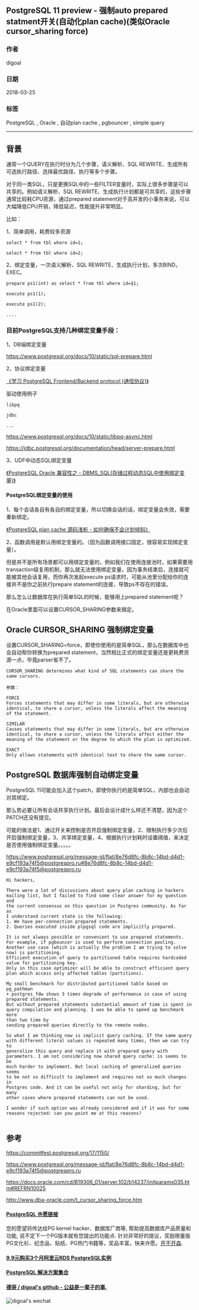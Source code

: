 ## PostgreSQL 11 preview - 强制auto prepared statment开关(自动化plan cache)(类似Oracle cursor_sharing force)  
                        
### 作者                        
digoal                        
                        
### 日期                        
2018-03-25                       
                        
### 标签                        
PostgreSQL , Oracle , 自动plan cache , pgbouncer , simple query   
                        
----                        
                        
## 背景      
通常一个QUERY在执行时分为几个步骤，语义解析、SQL REWRITE、生成所有可选执行路径、选择最优路径、执行等多个步骤。  
  
对于同一类SQL，只是更换SQL中的一些FILTER变量时，实际上很多步骤是可以共享的。例如语义解析、SQL REWRITE、生成执行计划都是可共享的，这些步骤通常比较耗CPU资源，通过prepared statement对于高并发的小事务来说，可以大幅降低CPU开销，降低延迟，性能提升非常明显。  
  
比如：  
  
1、简单调用，耗费较多资源  
  
```  
select * from tbl where id=1;  
  
select * from tbl where id=2;  
```  
  
2、绑定变量，一次语义解析、SQL REWRITE、生成执行计划，多次BIND，EXEC。  
  
```  
prepare ps1(int) as select * from tbl where id=$1;  
  
execute ps1(1);  
  
execute ps1(2);  
  
....  
```  
  
### 目前PostgreSQL支持几种绑定变量手段：  
1、DB端绑定变量  
  
https://www.postgresql.org/docs/10/static/sql-prepare.html  
  
2、协议绑定变量  
  
[《学习 PostgreSQL Frontend/Backend protocol (通信协议)》](../201801/20180122_01.md)    
  
驱动使用例子  
  
```  
libpq  
  
jdbc  
  
...  
```  
  
https://www.postgresql.org/docs/10/static/libpq-async.html  
  
https://jdbc.postgresql.org/documentation/head/server-prepare.html  
  
  
3、UDF中动态SQL绑定变量  
  
  
[《PostgreSQL Oracle 兼容性之 - DBMS_SQL(存储过程动态SQL中使用绑定变量)》](../201803/20180323_02.md)    
  
  
#### PostgreSQL绑定变量的使用  
1、每个会话各自有各自的绑定变量，所以切换会话的话，绑定变量会失效，需要重新绑定。  
  
[《PostgreSQL plan cache 源码浅析 - 如何确保不会计划倾斜》](../201606/20160617_01.md)    
  
2、函数调用是默认用绑定变量的。（因为函数调用接口固定，很容易实现绑定变量）。  
  
  
但是并不是所有场景都可以用绑定变量的，例如我们在使用连接池时，如果需要用transaction级复用机制，那么就无法使用绑定变量，因为事务结束后，连接就可能被其他会话复用，而你再次发起execute ps请求时，可能从池里分配给你的连接并不是你之前执行prepare statement的连接，导致ps不存在的错误。  
  
那么怎么让数据库在执行简单SQL的时候，能够用上prepared statement呢？  
  
在Oracle里面可以设置CURSOR_SHARING参数来搞定。  
  
## Oracle CURSOR_SHARING 强制绑定变量  
设置CURSOR_SHARING=force，即使你使用的是简单SQL，那么在数据库中也会自动帮你转换为prepared statement，当然相比正式的绑定变量还是更耗费资源一点，毕竟parser省不了。  
  
```  
CURSOR_SHARING determines what kind of SQL statements can share the same cursors.  
  
参数：  
  
FORCE  
Forces statements that may differ in some literals, but are otherwise identical, to share a cursor, unless the literals affect the meaning of the statement.  
  
SIMILAR  
Causes statements that may differ in some literals, but are otherwise identical, to share a cursor, unless the literals affect either the meaning of the statement or the degree to which the plan is optimized.  
  
EXACT  
Only allows statements with identical text to share the same cursor.  
```  
  
## PostgreSQL 数据库强制自动绑定变量  
PostgreSQL 11可能会加入这个patch，即使你执行的是简单SQL，内部也会自动对其绑定。  
  
那么势必要让所有会话共享执行计划。最后会设计成什么样还不清楚，因为这个PATCH还没有提交。  
  
可能的做法是1、通过开关来控制是否开启强制绑定变量，2、限制执行多少次后开启强制绑定变量，3、共享绑定变量，4、根据执行计划耗时设置阈值，来决定是否使用强制绑定变量。。。。。  
  
https://www.postgresql.org/message-id/flat/8e76d8fc-8b8c-14bd-d4d1-e9cf193a74f5@postgrespro.ru#8e76d8fc-8b8c-14bd-d4d1-e9cf193a74f5@postgrespro.ru  
  
```  
Hi hackers,  
  
There were a lot of discussions about query plan caching in hackers   
mailing list, but I failed to find some clear answer for my question and   
the current consensus on this question in Postgres community. As far as   
I understand current state is the following:  
1. We have per-connection prepared statements.  
2. Queries executed inside plpgsql code are implicitly prepared.  
  
It is not always possible or convenient to use prepared statements.  
For example, if pgbouncer is used to perform connection pooling.  
Another use case (which is actually the problem I am trying to solve   
now) is partitioning.  
Efficient execution of query to partitioned table requires hardcoded   
value for partitioning key.  
Only in this case optimizer will be able to construct efficient query   
plan which access only affected tables (partitions).  
  
My small benchmark for distributed partitioned table based on pg_pathman   
+ postgres_fdw shows 3 times degrade of performance in case of using   
prepared statements.  
But without prepared statements substantial amount of time is spent in   
query compilation and planning. I was be able to speed up benchmark more   
than two time by  
sending prepared queries directly to the remote nodes.  
  
So what I am thinking now is implicit query caching. If the same query   
with different literal values is repeated many times, then we can try to   
generalize this query and replace it with prepared query with   
parameters. I am not considering now shared query cache: is seems to be   
much harder to implement. But local caching of generalized queries seems   
to be not so difficult to implement and requires not so much changes in   
Postgres code. And it can be useful not only for sharding, but for many   
other cases where prepared statements can not be used.  
  
I wonder if such option was already considered and if it was for some   
reasons rejected: can you point me at this reasons?  
  
```  
  
  
  
## 参考          
      
https://commitfest.postgresql.org/17/1150/  
  
https://www.postgresql.org/message-id/flat/8e76d8fc-8b8c-14bd-d4d1-e9cf193a74f5@postgrespro.ru  
  
https://docs.oracle.com/cd/B19306_01/server.102/b14237/initparams035.htm#REFRN10025  
  
http://www.dba-oracle.com/t_cursor_sharing_force.htm    
  
  
  
  
  
  
  
  
  
  
  
  
  
  
  
  
  
  
  
  
  
  
  
  
  
  
  
  
  
  
  
  
  
  
  
  
  
  
  
  
  
  
  
  
  
  
  
  
  
  
  
  
  
  
  
  
  
  
  
  
  
  
  
  
  
  
  
  
  
  
  
  
  
#### [PostgreSQL 许愿链接](https://github.com/digoal/blog/issues/76 "269ac3d1c492e938c0191101c7238216")
您的愿望将传达给PG kernel hacker、数据库厂商等, 帮助提高数据库产品质量和功能, 说不定下一个PG版本就有您提出的功能点. 针对非常好的提议，奖励限量版PG文化衫、纪念品、贴纸、PG热门书籍等，奖品丰富，快来许愿。[开不开森](https://github.com/digoal/blog/issues/76 "269ac3d1c492e938c0191101c7238216").  
  
  
#### [9.9元购买3个月阿里云RDS PostgreSQL实例](https://www.aliyun.com/database/postgresqlactivity "57258f76c37864c6e6d23383d05714ea")
  
  
#### [PostgreSQL 解决方案集合](https://yq.aliyun.com/topic/118 "40cff096e9ed7122c512b35d8561d9c8")
  
  
#### [德哥 / digoal's github - 公益是一辈子的事.](https://github.com/digoal/blog/blob/master/README.md "22709685feb7cab07d30f30387f0a9ae")
  
  
![digoal's wechat](../pic/digoal_weixin.jpg "f7ad92eeba24523fd47a6e1a0e691b59")
  

